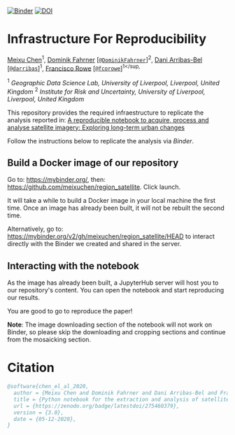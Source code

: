 [![Binder](https://mybinder.org/badge_logo.svg)](https://mybinder.org/v2/gh/meixuchen/region_satellite/master)
[![DOI](https://zenodo.org/badge/275460379.svg)](https://zenodo.org/badge/latestdoi/275460379)

# Infrastructure For Reproducibility

[Meixu Chen]()<sup>1</sup>,
[Dominik Fahrner]() [[`@DominikFahrner`](https://twitter.com/DominikFahrner)]<sup>2</sup>,
[Dani Arribas-Bel](http://darribas.org) [[`@darribas`](https://twitter.com/darribas)]<sup>1</sup>,
[Francisco Rowe](http://www.franciscorowe.com) [[`@fcorowe`](http://twitter.com/fcorowe)]<sup>1</sup,

<sup>1</sup> *Geographic Data Science Lab, University of Liverpool, Liverpool, United Kingdom*
<sup>2</sup> *Institute for Risk and Uncertainty, University of Liverpool, Liverpool, United Kingdom*

This repository provides the required infraestructure to replicate the analysis reported in: [A reproducible notebook to acquire, process and analyse satellite imagery: Exploring long-term urban changes](https://doi.org/10.18335/region.v7i2.295)

Follow the instructions below to replicate the analysis via *Binder*.

## Build a Docker image of our repository

Go to: https://mybinder.org/, then: https://github.com/meixuchen/region_satellite. Click launch. 

It will take a while to build a Docker image in your local machine the first time. Once an image has already been built, it will not be rebuilt the second time. 

Alternatively, go to: https://mybinder.org/v2/gh/meixuchen/region_satellite/HEAD to interact directly with the Binder we created and shared in the server.

## Interacting with the notebook

As the image has already been built, a JupyterHub server will host you to our repository's content. You can open the notebook and start reproducing our results. 

You are good to go to reproduce the paper!

**Note**: The image downloading section of the notebook will not work on Binder, so please skip the downloading and cropping sections and continue from the mosaicking section. 

# Citation

```bibtex
@software{chen_el_al_2020,
  author = {Meixu Chen and Dominik Fahrner and Dani Arribas-Bel and Francisco Rowe},
  title = {Python notebook for the extraction and analysis of satellite imagery},
  url = {https://zenodo.org/badge/latestdoi/275460379},
  version = {3.0},
  date = {05-12-2020},
}
```

